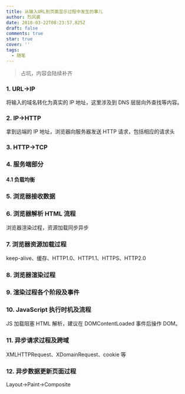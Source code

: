 ```yaml
---
title: 从输入URL到页面显示过程中发生的事儿
author: 烈风裘
date: 2018-03-22T08:23:57.825Z
draft: false
comments: true
star: true
cover: ''
tags:
  - 随笔
---
```


> 占坑，内容会陆续补齐

### 1. URL->IP

将输入的域名转化为真实的 IP 地址，这里涉及到 DNS 层层向外查找等内容。

### 2. IP->HTTP

拿到远端的 IP 地址，浏览器向服务器发送 HTTP 请求，包括相应的请求头

### 3. HTTP->TCP

### 4. 服务端部分

#### 4.1 负载均衡

### 5. 浏览器接收数据

### 6. 浏览器解析 HTML 流程

浏览器渲染过程，资源加载同步异步

### 7. 浏览器资源加载过程

keep-alive、缓存、HTTP1.0、HTTP1.1、HTTPS、HTTP2.0

### 8. 浏览器渲染过程

### 9. 渲染过程各个阶段及事件

### 10. JavaScript 执行时机及流程

JS 加载阻塞 HTML 解析，建议在 DOMContentLoaded 事件后操作 DOM。

### 11. 异步请求过程及跨域

XMLHTTPRequest、XDomainRequest、cookie 等

### 12. 异步数据更新页面过程

Layout->Paint->Composite

